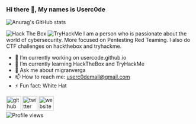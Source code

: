 ### Hi there 👋, My names is Userc0de

![Anurag's GitHub stats](https://github-readme-stats.vercel.app/api?username=userc0de&show_icons=true&theme=radical)

<img src="http://www.hackthebox.eu/badge/image/419310" alt="Hack The Box">
 <img src="https://tryhackme-badges.s3.amazonaws.com/Mijoy.png" alt="TryHackMe">
I am a person who is passionate about the world of cybersecurity. More focused on Pentesting Red Teaming. I also do CTF challenges on hackthebox and tryhackme. 

- 🔭 I’m currently working on usercode.github.io 
- 🌱 I’m currently learning HackTheBox and TryHackMe 
- 💬 Ask me about migranverga 
- 📫 How to reach me: userc0demail@gmail.com 
- ⚡ Fun fact: White Hat 

[<img src='https://cdn.jsdelivr.net/npm/simple-icons@3.0.1/icons/github.svg' alt='github' height='40'>](https://github.com/userc0de)  [<img src='https://cdn.jsdelivr.net/npm/simple-icons@3.0.1/icons/twitter.svg' alt='twitter' height='40'>](https://twitter.com/er_rizita)  [<img src='https://cdn.jsdelivr.net/npm/simple-icons@3.0.1/icons/icloud.svg' alt='website' height='40'>](https://userc0de.github.io)  
![Profile views](https://gpvc.arturio.dev/userc0de)  
